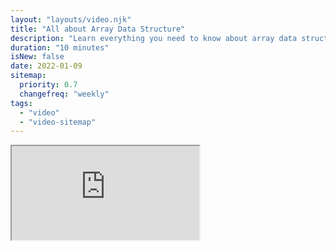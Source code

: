 ```yaml
---
layout: "layouts/video.njk"
title: "All about Array Data Structure"
description: "Learn everything you need to know about array data structure"
duration: "10 minutes"
isNew: false
date: 2022-01-09
sitemap:
  priority: 0.7
  changefreq: "weekly"
tags:
  - "video"
  - "video-sitemap"
---
```


<iframe class="w-full aspect-video mb-5" src="https://www.youtube.com/embed/QJNwK2uJyGs" title="Array Data Structure" />

